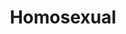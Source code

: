 ---
title: 'Homosexual'
description: ''
image:
src: 'https://placehold.co/600x400'
alt: 'Homosexual Flag'
type: 'Sexual Orientation'
lastModified: 2025-09-01
---
